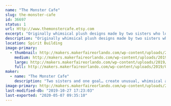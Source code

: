 ```yaml
---
name: "The Monster Cafe"
slug: the-monster-cafe
id: 36697
status: 1
url: Http://www.themonstercafe.etsy.com
excerpt: "Originally whimsical plush designs made by two sisters who love to sew and send their small creatures out into the world to have marvelous adventures with their new best friends."
description: "Originally whimsical plush designs made by two sisters who love to sew and send their small creatures out into the world to have marvelous adventures with their new best friends."
location: Spirit Building
image-primary:
  - thumbnail: http://makers.makerfaireorlando.com/wp-content/uploads/2019/08/7752FA75-5291-4B10-BBAB-1477FE33D043-150x150.png
    medium: http://makers.makerfaireorlando.com/wp-content/uploads/2019/08/7752FA75-5291-4B10-BBAB-1477FE33D043-139x300.png
    large: http://makers.makerfaireorlando.com/wp-content/uploads/2019/08/7752FA75-5291-4B10-BBAB-1477FE33D043-473x1024.png
    full: http://makers.makerfaireorlando.com/wp-content/uploads/2019/08/7752FA75-5291-4B10-BBAB-1477FE33D043.png
maker:
  - name: "The Monster Cafe"
    description: "Two sisters and one goal… create unusual, whimsical and fantastic monsters. With this in mind, encouragement from family and friends, The Monster Café was born on ETSY in 2009.  Since then we have attended conventions of all types throughout central and east coast Florida meeting wonderful people, artists and crafters.  Our work has been featured in a gallery or two, hundreds of special order requests, and even had our autograph requested.  Its been a wonderful crazy ride and we have so much more to share!  Thank you to each and every one who have supported our work and our love of tiny monsters."
image-primary: http://makers.makerfaireorlando.com/wp-content/uploads/2015/08/fbbanner2.jpg
last-modified-db: "2019-10-27 17:23:03"
last-exported: "2020-05-07 09:35:10"
---
```

